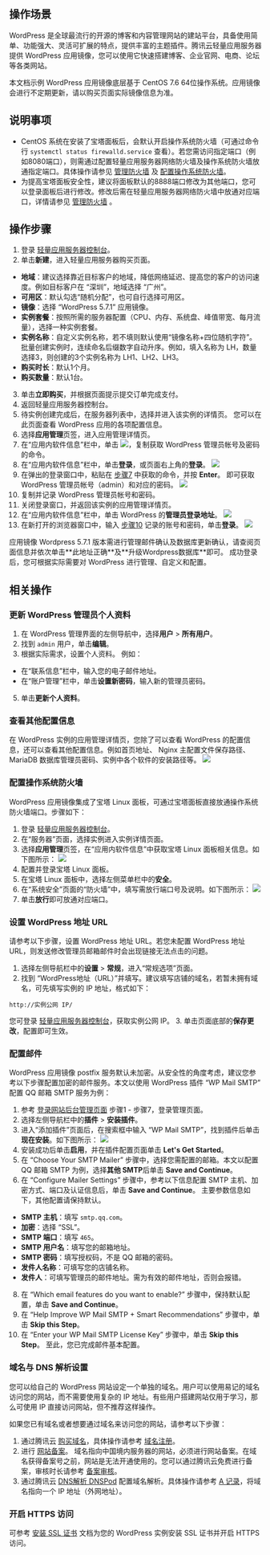 ## 操作场景

WordPress 是全球最流行的开源的博客和内容管理网站的建站平台，具备使用简单、功能强大、灵活可扩展的特点，提供丰富的主题插件。腾讯云轻量应用服务器提供 WordPress 应用镜像，您可以使用它快速搭建博客、企业官网、电商、论坛等各类网站。


<dx-alert infotype="explain" title="">
 本文档示例 WordPress 应用镜像底层基于 CentOS 7.6 64位操作系统。应用镜像会进行不定期更新，请以购买页面实际镜像信息为准。
</dx-alert>


## 说明事项
- CentOS 系统在安装了宝塔面板后，会默认开启操作系统防火墙（可通过命令行 `systemctl status firewalld.service` 查看）。若您需访问指定端口（例如8080端口），则需通过配置轻量应用服务器网络防火墙及操作系统防火墙放通指定端口。具体操作请参见 [管理防火墙](https://cloud.tencent.com/document/product/1207/44577) 及 [配置操作系统防火墙](#updatePort)。
- 为提高宝塔面板安全性，建议将面板默认的8888端口修改为其他端口，您可以登录面板后进行修改。修改后需在轻量应用服务器网络防火墙中放通对应端口，详情请参见 [管理防火墙](https://cloud.tencent.com/document/product/1207/44577) 。

## 操作步骤

1. 登录 [轻量应用服务器控制台](https://console.cloud.tencent.com/lighthouse)。
2. 单击**新建**，进入轻量应用服务器购买页面。
 - **地域**：建议选择靠近目标客户的地域，降低网络延迟、提高您的客户的访问速度。例如目标客户在 “深圳”，地域选择 “广州”。
 - **可用区**：默认勾选“随机分配”，也可自行选择可用区。
 - **镜像**：选择 “WordPress 5.7.1” 应用镜像。
 - **实例套餐**：按照所需的服务器配置（CPU、内存、系统盘、峰值带宽、每月流量），选择一种实例套餐。
 - **实例名称**：自定义实例名称，若不填则默认使用“镜像名称+四位随机字符”。批量创建实例时，连续命名后缀数字自动升序。例如，填入名称为 LH，数量选择3，则创建的3个实例名称为 LH1、LH2、LH3。
 - **购买时长**：默认1个月。
 - **购买数量**：默认1台。
3. 单击**立即购买**，并根据页面提示提交订单完成支付。
4. 返回轻量应用服务器控制台。
5. 待实例创建完成后，在服务器列表中，选择并进入该实例的详情页。
您可以在此页面查看 WordPress 应用的各项配置信息。
6. 选择**应用管理**页签，进入应用管理详情页。
7. [](id:step7)在“应用内软件信息”栏中，单击 <img src="https://main.qcloudimg.com/raw/6603ab4f907562addb1c01596c6296cd.png" style="margin: 0;"></img>，复制获取 WordPress 管理员帐号及密码的命令。
8. 在“应用内软件信息”栏中，单击**登录**，或页面右上角的**登录**。
![](https://qcloudimg.tencent-cloud.cn/raw/76d3579a9c94bb133c02e299f87273f5.png)
9. 在弹出的登录窗口中，粘贴在 [步骤7](#step7) 中获取的命令，并按 **Enter**。
即可获取 WordPress 管理员帐号（admin）和对应的密码。
![](https://main.qcloudimg.com/raw/2b3a5ac10481b8d63111769fb7f85f4a.png)
10. [](id:step10)复制并记录 WordPress 管理员帐号和密码。
11. 关闭登录窗口，并返回该实例的应用管理详情页。
12. 在“应用内软件信息”栏中，单击 WordPress 的**管理员登录地址**。
![](https://qcloudimg.tencent-cloud.cn/raw/8b86418ed50ad7daf31205b9ddffca51.png)
13. 在新打开的浏览器窗口中，输入 [步骤10](#step10) 记录的账号和密码，单击**登录**。
![](https://main.qcloudimg.com/raw/3fc36b90b8c5022d5a46ac6b718e30db.png)
<dx-alert infotype="explain" title="">
应用镜像 Wordpress 5.7.1 版本需进行管理邮件确认及数据库更新确认，请查阅页面信息并依次单击**此地址正确**及**升级Wordpress数据库**即可。
</dx-alert>
成功登录后，您可根据实际需要对 WordPress 进行管理、自定义和配置。



## 相关操作
### 更新 WordPress 管理员个人资料

1. 在 WordPress 管理界面的左侧导航中，选择**用户** > **所有用户**。
2. 找到 `admin` 用户，单击**编辑**。
3. 根据实际需求，设置个人资料。
例如：
 - 在“联系信息”栏中，输入您的电子邮件地址。
 - 在“账户管理”栏中，单击**设置新密码**，输入新的管理员密码。
5. 单击**更新个人资料**。

### 查看其他配置信息

在 WordPress 实例的应用管理详情页，您除了可以查看 WordPress 的配置信息，还可以查看其他配置信息。例如首页地址、 Nginx 主配置文件保存路径、 MariaDB 数据库管理员密码、实例中各个软件的安装路径等。
![](https://qcloudimg.tencent-cloud.cn/raw/362bf61b6807c72b6dd35045006aa0b4.png)


### 配置操作系统防火墙[](id:updatePort)
WordPress 应用镜像集成了宝塔 Linux 面板，可通过宝塔面板直接放通操作系统防火墙端口。步骤如下：
1.  登录 [轻量应用服务器控制台](https://console.cloud.tencent.com/lighthouse)。
2.  在“服务器”页面，选择实例进入实例详情页面。
3.  选择**应用管理**页签，在“应用内软件信息”中获取宝塔 Linux 面板相关信息。如下图所示：
![](https://main.qcloudimg.com/raw/7a46224ff8fd6d73098ffd552cc8e9fa.png)
3.  配置并登录宝塔 Linux 面板。
4.  在宝塔 Linux 面板中，选择左侧菜单栏中的**安全**。
5. 在“系统安全”页面的“防火墙”中，填写需放行端口号及说明。如下图所示：
![](https://main.qcloudimg.com/raw/866b18637a5587cd09b0919e16aa5f0d.png)
6. 单击**放行**即可放通对应端口。


### 设置 WordPress 地址 URL

<dx-alert infotype="notice" title="">
请参考以下步骤，设置 WordPress 地址 URL。若您未配置 WordPress 地址 URL，则发送修改管理员邮箱邮件时会出现链接无法点击的问题。
</dx-alert>


1. 选择左侧导航栏中的**设置** > **常规**，进入“常规选项”页面。
2. 找到 “WordPress地址（URL）”并填写。建议填写店铺的域名，若暂未拥有域名，可先填写实例的 IP 地址，格式如下：
```shell
http://实例公网 IP/
```
您可登录 [轻量应用服务器控制台](https://console.cloud.tencent.com/lighthouse/instance/index)，获取实例公网 IP。
3. 单击页面底部的**保存更改**，配置即可生效。

### 配置邮件
WordPress 应用镜像 postfix 服务默认未加密。从安全性的角度考虑，建议您参考以下步骤配置加密的邮件服务。本文以使用 WordPress 插件 “WP Mail SMTP” 配置 QQ 邮箱 SMTP 服务为例：

1. 参考 [登录网站后台管理页面](#login) 步骤1 -  步骤7，登录管理页面。
2. 选择左侧导航栏中的**插件** > **安装插件**。
3. 进入“添加插件”页面后，在搜索框中输入 “WP Mail SMTP”，找到插件后单击**现在安装**。如下图所示：
![](https://qcloudimg.tencent-cloud.cn/raw/50524db152025c536fce5dff88731b5e.png)
4. 安装成功后单击**启用**，并在插件配置页面单击 **Let's Get Started**。
6. 在 “Choose Your SMTP Mailer” 步骤中，选择您需配置的邮箱。本文以配置 QQ 邮箱 SMTP 为例，选择**其他 SMTP**后单击 **Save and Continue**。
7. 在 “Configure Mailer Settings” 步骤中，参考以下信息配置 SMTP 主机、加密方式、端口及认证信息后，单击 **Save and Continue**。
主要参数信息如下，其他配置请保持默认。
 - **SMTP 主机**：填写 `smtp.qq.com`。
 - **加密**：选择 “SSL”。
 - **SMTP 端口**：填写 `465`。
 - **SMTP 用户名**：填写您的邮箱地址。
 - **SMTP 密码**：填写授权码，不是 QQ 邮箱的密码。
 - **发件人名称**：可填写您的店铺名称。
 - **发件人**：可填写管理员的邮件地址。需为有效的邮件地址，否则会报错。
8. 在 “Which email features do you want to enable?” 步骤中，保持默认配置，单击 **Save and Continue**。
9. 在 “Help Improve WP Mail SMTP + Smart Recommendations” 步骤中，单击 **Skip this Step**。
10. 在 “Enter your WP Mail SMTP License Key” 步骤中，单击 **Skip this Step**。
至此，您已完成邮件基本配置。





### 域名与 DNS 解析设置
您可以给自己的 WordPress 网站设定一个单独的域名。用户可以使用易记的域名访问您的网站，而不需要使用复杂的 IP 地址。有些用户搭建网站仅用于学习，那么可使用 IP 直接访问网站，但不推荐这样操作。

如果您已有域名或者想要通过域名来访问您的网站，请参考以下步骤：
1. 通过腾讯云 [购买域名](https://dnspod.cloud.tencent.com/?from=qcloud)，具体操作请参考 [域名注册](https://cloud.tencent.com/document/product/242/9595)。
2. 进行 [网站备案](https://cloud.tencent.com/product/ba?from=qcloudHpHeaderBa&fromSource=qcloudHpHeaderBa)。 
域名指向中国境内服务器的网站，必须进行网站备案。在域名获得备案号之前，网站是无法开通使用的。您可以通过腾讯云免费进行备案，审核时长请参考 [备案审核](https://cloud.tencent.com/document/product/243/19650)。
3. 通过腾讯云 [DNS解析 DNSPod](https://cloud.tencent.com/product/cns?from=qcloudHpHeaderCns&fromSource=qcloudHpHeaderCns) 配置域名解析。具体操作请参考 [A 记录](https://cloud.tencent.com/document/product/302/3449)，将域名指向一个 IP 地址（外网地址）。

### 开启 HTTPS 访问
可参考 [安装 SSL 证书](https://cloud.tencent.com/document/product/1207/47027) 文档为您的 WordPress 实例安装 SSL 证书并开启 HTTPS 访问。
 
  
